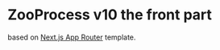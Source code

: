 # ZooProcess v10 the front part

based on [Next.js App Router](https://nextjs.org/docs/app) template.
